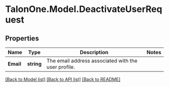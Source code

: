 # TalonOne.Model.DeactivateUserRequest
## Properties

Name | Type | Description | Notes
------------ | ------------- | ------------- | -------------
**Email** | **string** | The email address associated with the user profile. | 

[[Back to Model list]](../README.md#documentation-for-models) [[Back to API list]](../README.md#documentation-for-api-endpoints) [[Back to README]](../README.md)


